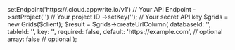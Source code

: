 <?php

use Appwrite\Client;
use Appwrite\Services\Grids;

$client = (new Client())
    ->setEndpoint('https://<REGION>.cloud.appwrite.io/v1') // Your API Endpoint
    ->setProject('<YOUR_PROJECT_ID>') // Your project ID
    ->setKey('<YOUR_API_KEY>'); // Your secret API key

$grids = new Grids($client);

$result = $grids->createUrlColumn(
    databaseId: '<DATABASE_ID>',
    tableId: '<TABLE_ID>',
    key: '',
    required: false,
    default: 'https://example.com', // optional
    array: false // optional
);